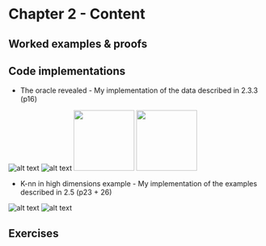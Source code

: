 # Chapter 2 - Content

## Worked examples & proofs

## Code implementations

* The oracle revealed - My implementation of the data described in 2.3.3 (p16)

![alt text](https://raw.githubusercontent.com/alanjeffares/elements-of-statistical-learning/master/chapter-2/images/20_bivariate_means.png) ![alt text](https://raw.githubusercontent.com/alanjeffares/elements-of-statistical-learning/master/chapter-2/images/Mixed_gaussian_clusters.png)
<img src="https://raw.githubusercontent.com/alanjeffares/elements-of-statistical-learning/master/chapter-2/images/20_bivariate_means.png"  width="120">
<img src="https://raw.githubusercontent.com/alanjeffares/elements-of-statistical-learning/master/chapter-2/images/Mixed_gaussian_clusters.png"  width="120" height="120">


* K-nn in high dimensions example - My implementation of the examples described in 2.5 (p23 + 26)

![alt text](https://raw.githubusercontent.com/alanjeffares/elements-of-statistical-learning/master/chapter-2/images/MSE_vs_Dimension_1.png) ![alt text](https://raw.githubusercontent.com/alanjeffares/elements-of-statistical-learning/master/chapter-2/images/MSE_vs_Dimension_2.png)

## Exercises




